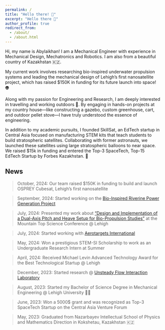 ```yaml
---
permalink: /
title: "Hello there! 👋"
excerpt: "Hello there 👋"
author_profile: true
redirect_from: 
  - /about/
  - /about.html
---
```


Hi, my name is Abylaikhan! I am a Mechanical Engineer with experience in Mechanical Design, Mechatronics and Robotics. I am also from a beautiful country of Kazakhstan 🇰🇿.

My current work involves researching bio-inspired underwater propulsion systems and leading the mechanical design of Lehigh’s first nanosatellite project, which has raised $150K in funding for its future launch into space! 👽

Along with my passion for Engineering and Research, I am deeply interested in travelling and working outdoors 🌿. By engaging in hands-on projects at my country house—like constructing a gazebo, custom greenhouse, cart, and outdoor pellet stove—I have truly understood the essence of engineering.

In addition to my academic pursuits, I founded SkillSat, an EdTech startup in Central Asia focused on manufacturing STEM kits that teach students to build stratospheric satellites. Collaborating with former astronauts, we launched these satellites using large stratospheric balloons to near space. We raised $15k in funding and entered the Top-3 SpaceTech, Top-15 EdTech Startup by Forbes Kazakhstan. 🚀

## News
> October, 2024: Our team raised $150K in funding to build and launch OSPREY Cubesat, Lehigh’s first nanosatellite

> September, 2024: Started working on the [Bio-Inspired Riverine Power Generation Project](https://engineering.lehigh.edu/meche/research/featured-projects/bio-inspired-riverine-power-generation)

> July, 2024: Presented my work about [“Design and Implementation of a Dual-Axis Pitch and Heave Setup for Bio-Propulsion Studies”](https://drive.google.com/file/d/1w6wW3RTmR0EpDcipo0eHy4nWQiP7tt0C/view) at the Mountain Top Science Conference @ Lehigh 

> July, 2024: Started working with [Aerotargets International](http://www.aerotargets.com/)

> May, 2024: Won a prestigious STEM-SI Scholarship to work as an Undergraduate Research Intern at Summer

> April, 2024: Received Michael Levin Advanced Technology Award for the Best Technological Startup @ Lehigh

> December, 2023: Started research @ [Unsteady Flow Interaction Laboratory](https://wordpress.lehigh.edu/kwm213/)

> August, 2023: Started my Bachelor of Science Degree in Mechanical Engineering @ Lehigh University 👨‍💻

> June, 2023: Won a 5000$ grant and was recognized as Top-3 SpaceTech Startup on the Central Asia Venture Forum

> May, 2023: Graduated from Nazarbayev Intellectual School of Physics and Mathematics Direction in Kokshetau, Kazakhstan 🇰🇿 
